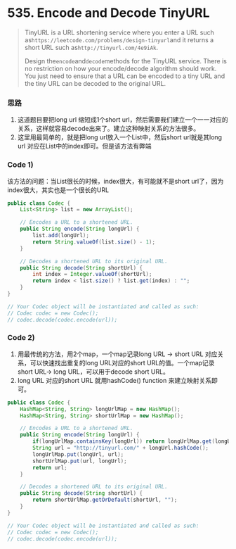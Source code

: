 # 535. Encode and Decode TinyURL

> TinyURL is a URL shortening service where you enter a URL such as`https://leetcode.com/problems/design-tinyurl`and it returns a short URL such as`http://tinyurl.com/4e9iAk`.
>
> Design the`encode`and`decode`methods for the TinyURL service. There is no restriction on how your encode/decode algorithm should work. You just need to ensure that a URL can be encoded to a tiny URL and the tiny URL can be decoded to the original URL.

### 思路

1. 这道题目要把long url 缩短成1个short url，然后需要我们建立一个一一对应的关系，这样就容易decode出来了。建立这种映射关系的方法很多。
2. 这里用最简单的，就是把long url放入一个List中，然后short url就是其long url 对应在List中的index即可。但是该方法有弊端

### Code 1\)

该方法的问题：当List很长的时候，index很大，有可能就不是short url了，因为index很大，其实也是一个很长的URL

```java
public class Codec {
    List<String> list = new ArrayList();

    // Encodes a URL to a shortened URL.
    public String encode(String longUrl) {
        list.add(longUrl);
        return String.valueOf(list.size() - 1);
    }

    // Decodes a shortened URL to its original URL.
    public String decode(String shortUrl) {
        int index = Integer.valueOf(shortUrl);
        return index < list.size() ? list.get(index) : "";
    }
}

// Your Codec object will be instantiated and called as such:
// Codec codec = new Codec();
// codec.decode(codec.encode(url));
```

### Code 2\)

1. 用最传统的方法，用2个map，一个map记录long URL -&gt; short URL 对应关系，可以快速找出重复的long URL对应的short URL的值。一个map记录short URL-&gt; long URL，可以用于decode short URL。
2. long URL 对应的short URL 就用hashCode\(\) function 来建立映射关系即可。

```java
public class Codec {
    HashMap<String, String> longUrlMap = new HashMap();
    HashMap<String, String> shortUrlMap = new HashMap();

    // Encodes a URL to a shortened URL.
    public String encode(String longUrl) {
        if(longUrlMap.containsKey(longUrl)) return longUrlMap.get(longUrl);
        String url = "http://tinyurl.com/" + longUrl.hashCode();
        longUrlMap.put(longUrl, url);
        shortUrlMap.put(url, longUrl);
        return url;
    }

    // Decodes a shortened URL to its original URL.
    public String decode(String shortUrl) {
        return shortUrlMap.getOrDefault(shortUrl, "");
    }
}

// Your Codec object will be instantiated and called as such:
// Codec codec = new Codec();
// codec.decode(codec.encode(url));
```



